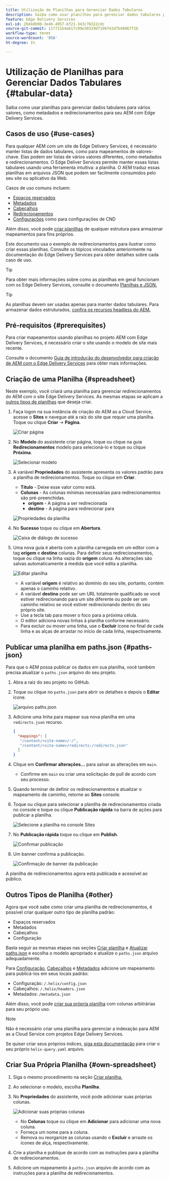```yaml
---
title: Utilização de Planilhas para Gerenciar Dados Tabulares
description: Saiba como usar planilhas para gerenciar dados tabulares para vários valores, como metadados e redirecionamentos para seu AEM com Edge Delivery Services.
feature: Edge Delivery Services
exl-id: 26d4db90-3e4b-4957-bf21-343c76322cdc
source-git-commit: 11f721b4a617c99e30329d7196f42d7b48067f1b
workflow-type: tm+mt
source-wordcount: '958'
ht-degree: 1%

---
```



# Utilização de Planilhas para Gerenciar Dados Tabulares {#tabular-data}

Saiba como usar planilhas para gerenciar dados tabulares para vários valores, como metadados e redirecionamentos para seu AEM com Edge Delivery Services.

## Casos de uso {#use-cases}

Para qualquer AEM com um site de Edge Delivery Services, é necessário manter listas de dados tabulares, como para mapeamentos de valores-chave. Elas podem ser listas de vários valores diferentes, como metadados e redirecionamentos. O Edge Deliver Services permite manter essas listas tabulares usando uma ferramenta intuitiva: a planilha. O AEM traduz essas planilhas em arquivos JSON que podem ser facilmente consumidos pelo seu site ou aplicativo da Web.

Casos de uso comuns incluem:

* [Espaços reservados](/help/edge/docs/placeholders.md)
* [Metadados](/help/edge/docs/bulk-metadata.md)
* [Cabeçalhos](/help/edge/docs/custom-headers.md)
* [Redirecionamentos](/help/edge/docs/redirects.md)
* [Configurações](/help/edge/docs/setup-byo-cdn-push-invalidation.md) como para configurações de CND

Além disso, você pode [criar planilhas](#own-spreadsheet) de qualquer estrutura para armazenar mapeamentos para fins próprios.

Este documento usa o exemplo de redirecionamentos para ilustrar como criar essas planilhas. Consulte os tópicos vinculados anteriormente na documentação do Edge Delivery Services para obter detalhes sobre cada caso de uso.

>[!TIP]
>
>Para obter mais informações sobre como as planilhas em geral funcionam com os Edge Delivery Services, consulte o documento [Planilhas e JSON.](/help/edge/developer/spreadsheets.md)

>[!TIP]
>
>As planilhas devem ser usadas apenas para manter dados tabulares. Para armazenar dados estruturados, [confira os recursos headless do AEM.](/help/headless/introduction.md)

## Pré-requisitos {#prerequisites}

Para criar mapeamentos usando planilhas no projeto AEM com Edge Delivery Services, é necessário criar o site usando o modelo de site mais recente.

Consulte o documento [Guia de introdução do desenvolvedor para criação de AEM com o Edge Delivery Services](/help/edge/aem-authoring/edge-dev-getting-started.md) para obter mais informações.

## Criação de uma Planilha {#spreadsheet}

Neste exemplo, você criará uma planilha para gerenciar redirecionamentos do AEM com o site Edge Delivery Services. As mesmas etapas se aplicam a [outros tipos de planilhas](#other) que deseja criar.

1. Faça logon na sua instância de criação do AEM as a Cloud Service, acesse o **Sites** e navegue até a raiz do site que requer uma planilha. Toque ou clique **Criar** -> **Página**.

   ![Criar página](assets/tabular-data/tabular-data-create-page.png)

1. No **Modelo** do assistente criar página, toque ou clique na guia **Redirecionamentos** modelo para selecioná-lo e toque ou clique **Próxima**.

   ![Selecionar modelo](assets/tabular-data/tabular-data-create-page-teamplate-redirects.png)

1. A variável **Propriedades** do assistente apresenta os valores padrão para a planilha de redirecionamentos. Toque ou clique em **Criar**.

   * **Título** - Deixe esse valor como está.
   * **Colunas** - As colunas mínimas necessárias para redirecionamentos são pré-preenchidas.
      * **origem** - A página a ser redirecionada
      * **destino** - A página para redirecionar para

   ![Propriedades da planilha](assets/tabular-data/tabular-data-create-page-properties-redirects.png)

1. No **Sucesso** toque ou clique em **Abertura**.

   ![Caixa de diálogo de sucesso](assets/tabular-data/tabular-data-success.png)

1. Uma nova guia é aberta com a planilha carregada em um editor com a tag **origem** e **destino** colunas. Para definir seus redirecionamentos, toque ou clique na linha vazia do **origem** coluna. As alterações são salvas automaticamente à medida que você edita a planilha.

   ![Editar planilha](assets/tabular-data/tabular-data-edit-redirects.png)

   * A variável **origem** é relativo ao domínio do seu site, portanto, contém apenas o caminho relativo.
   * A variável **destino** pode ser um URL totalmente qualificado se você estiver redirecionando para um site diferente ou pode ser um caminho relativo se você estiver redirecionando dentro do seu próprio site.
   * Use a tecla tab para mover o foco para a próxima célula.
   * O editor adiciona novas linhas à planilha conforme necessário.
   * Para excluir ou mover uma linha, use o **Excluir** ícone no final de cada linha e as alças de arrastar no início de cada linha, respectivamente.

## Publicar uma planilha em paths.json {#paths-json}

Para que o AEM possa publicar os dados em sua planilha, você também precisa atualizar o `paths.json` arquivo do seu projeto.

1. Abra a raiz do seu projeto no GitHub.

1. Toque ou clique no `paths.json` para abrir os detalhes e depois o **Editar** ícone.

   ![arquivo paths.json](assets/tabular-data/tabular-data-paths-json.png)

1. Adicione uma linha para mapear sua nova planilha em uma `redirects.json` recurso.

   ```json
   {
     "mappings": [
      "/content/<site-name>/:/",
      "/content/<site-name>/redirects:/redirects.json"
     ]
   }
   ```

1. Clique em **Confirmar alterações...** para salvar as alterações em `main`.

   * Confirme em `main` ou criar uma solicitação de pull de acordo com seu processo.

1. Quando terminar de definir os redirecionamentos e atualizar o mapeamento de caminho, retorne ao **Sites** console.

1. Toque ou clique para selecionar a planilha de redirecionamentos criada no console e toque ou clique **Publicação rápida** na barra de ações para publicar a planilha.

   ![Selecione a planilha no console Sites](assets/tabular-data/tabular-data-select-publish.png)

1. No **Publicação rápida** toque ou clique em **Publish**.

   ![Confirmar publicação](assets/tabular-data/tabular-data-quick-publish.png)

1. Um banner confirma a publicação.

   ![Confirmação de banner da publicação](assets/tabular-data/tabular-data-publish-banner.png)

A planilha de redirecionamentos agora está publicada e acessível ao público.

## Outros Tipos de Planilha {#other}

Agora que você sabe como criar uma planilha de redirecionamentos, é possível criar qualquer outro tipo de planilha padrão:

* Espaços reservados
* Metadados
* Cabeçalhos
* Configuração

Basta seguir as mesmas etapas nas seções [Criar planilha](#spreadsheet) e [Atualizar paths.json](#paths-json) e escolha o modelo apropriado e atualize o `paths.json` arquivo adequadamente.

Para [Configuração](https://www.aem.live/docs/configuration), [Cabeçalhos](https://www.aem.live/docs/custom-headers) e [Metadados](https://www.aem.live/docs/bulk-metadata) adicione um mapeamento para publicá-los em seus locais padrão:

* Configuração: `/.helix/config.json`
* Cabeçalhos: `/.helix/headers.json`
* Metadados: `/metadata.json`

Além disso, você pode [criar sua própria planilha](#own-spreadsheet) com colunas arbitrárias para seu próprio uso.

>[!NOTE]
>
>Não é necessário criar uma planilha para gerenciar a indexação para AEM as a Cloud Service com projetos Edge Delivery Services.
>
>Se quiser criar seus próprios índices, [siga esta documentação](https://www.aem.live/developer/indexing#setting-up-more-index-configurations) para criar o seu próprio `helix-query.yaml` arquivo.

## Criar Sua Própria Planilha {#own-spreadsheet}

1. Siga o mesmo procedimento na seção [Criar planilha.](#spreadsheet)

1. Ao selecionar o modelo, escolha **Planilha**.

1. No **Propriedades** do assistente, você pode adicionar suas próprias colunas.

   ![Adicionar suas próprias colunas](assets/tabular-data/tabular-data-own-spreadsheet.png)

   * No **Colunas** toque ou clique em **Adicionar** para adicionar uma nova coluna.
   * Forneça um nome para a coluna.
   * Remova ou reorganize as colunas usando o **Excluir** e arraste os ícones de alça, respectivamente.

1. Crie a planilha e publique de acordo com as instruções para a planilha de redirecionamentos.

1. Adicione um mapeamento à `paths.json` arquivo de acordo com as instruções para a planilha de redirecionamentos.

